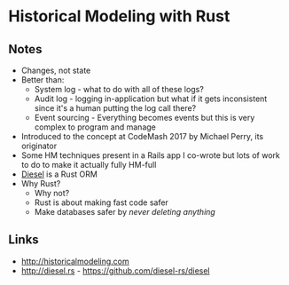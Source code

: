 # Historical Modeling with Rust

## Notes

* Changes, not state
* Better than:
    * System log - what to do with all of these logs?
    * Audit log - logging in-application but what if it gets inconsistent
      since it's a human putting the log call there?
    * Event sourcing - Everything becomes events but this is very complex to
      program and manage
* Introduced to the concept at CodeMash 2017 by Michael Perry, its originator
* Some HM techniques present in a Rails app I co-wrote but lots of work to do
  to make it actually fully HM-full
* [Diesel](http://diesel.rs) is a Rust ORM
* Why Rust?
    * Why not?
    * Rust is about making fast code safer
    * Make databases safer by _never deleting anything_

## Links

* <http://historicalmodeling.com>
* <http://diesel.rs> - <https://github.com/diesel-rs/diesel>
